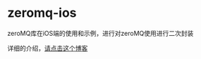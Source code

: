 # zeromq-ios
zeroMQ库在iOS端的使用和示例，进行对zeroMQ使用进行二次封装

详细的介绍，[请点击这个博客](https://chenjiede.github.io/2017/04/09/zeroMQ%E9%80%9A%E8%AE%AF%E5%BA%93--iOS/)
